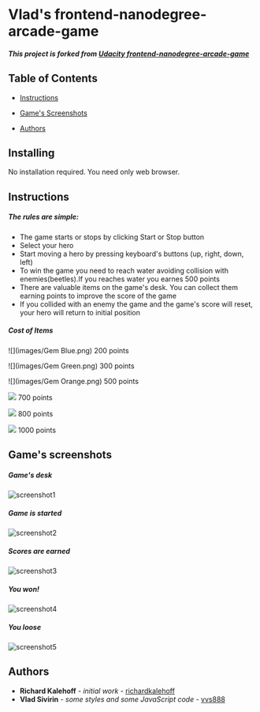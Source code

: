 Vlad's frontend-nanodegree-arcade-game
===============================

##### This project is forked from [**Udacity frontend-nanodegree-arcade-game**](https://github.com/udacity/frontend-nanodegree-arcade-game)

## Table of Contents

* [Instructions](#instructions)

* [Game's Screenshots](#screenshots)

* [Authors](#authors)

## Installing

No installation required. You need only web browser.

## Instructions

##### The rules are simple:

* The game starts or stops by clicking Start or Stop button
* Select your hero
* Start moving a hero by pressing keyboard's buttons (up, right, down, left)
* To win the game you need to reach water avoiding collision with enemies(beetles).If you reaches water you earnes 500 points
* There are valuable items on the game's desk. You can collect them earning points to improve the score of the game
* If you collided with an enemy the game and the game's score will reset, your hero will return to initial position

##### Cost of Items

![](images/Gem Blue.png)
200 points

![](images/Gem Green.png)
300 points

![](images/Gem Orange.png)
500 points

![](images/Heart.png)
700 points

![](images/Key.png)
800 points

![](images/Star.png)
1000 points

## Game's screenshots

##### Game's desk

![screenshot1](images/1.jpg)

##### Game is started

![screenshot2](images/2.jpg)

##### Scores are earned

![screenshot3](images/3.jpg)

##### You won!

![screenshot4](images/4.jpg)

##### You loose

![screenshot5](images/5.jpg)

## Authors

* **Richard Kalehoff** _- initial work -_ [richardkalehoff](https://github.com/richardkalehoff)
* **Vlad Sivirin** _- some styles and some JavaScript code -_ [vvs888](https://github.com/vvs888)
